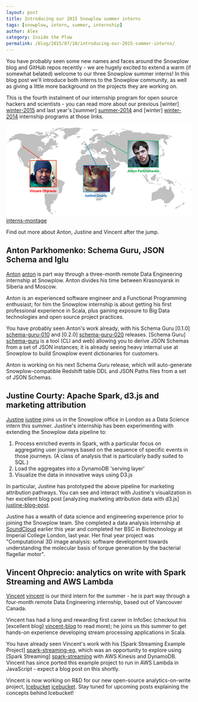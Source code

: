 ```yaml
---
layout: post
title: Introducing our 2015 Snowplow summer interns
tags: [snowplow, intern, summer, internship]
author: Alex
category: Inside the Plow
permalink: /blog/2015/07/10/introducing-our-2015-summer-interns/
---
```


You have probably seen some new names and faces around the Snowplow blog and GitHub repos recently - we are hugely excited to extend a warm (if somewhat belated) welcome to our three Snowplow summer interns! In this blog post we'll introduce both interns to the Snowplow community, as well as giving a little more background on the projects they are working on.

This is the fourth instalment of our internship program for open source hackers and scientists - you can read more about our previous [winter] [winter-2015] and last year's [summer] [summer-2014] and [winter] [winter-2014] internship programs at those links.

![interns-montage] [interns-montage]

Find out more about Anton, Justine and Vincent after the jump.

<!--more-->

## Anton Parkhomenko: Schema Guru, JSON Schema and Iglu

[Anton] [anton] is part way through a three-month remote Data Engineering internship at Snowplow. Anton divides his time between Krasnoyarsk in Siberia and Moscow.

Anton is an experienced software engineer and a Functional Programming enthusiast; for him the Snowplow internship is about getting his first professional experience in Scala, plus gaining exposure to Big Data technologies and open source project practices.

You have probably seen Anton's work already, with his Schema Guru [0.1.0] [schema-guru-010] and [0.2.0] [schema-guru-020] releases. [Schema Guru] [schema-guru] is a tool (CLI and web) allowing you to derive JSON Schemas from a set of JSON instances; it is already seeing heavy internal use at Snowplow to build Snowplow event dictionaries for customers.

Anton is working on his next Schema Guru release, which will auto-generate Snowplow-compatible Redshift table DDL and JSON Paths files from a set of JSON Schemas.

## Justine Courty: Apache Spark, d3.js and marketing attribution

[Justine] [justine] joins us in the Snowplow office in London as a Data Science intern this summer. Justine's internship has been experimenting with extending the Snowplow data pipeline to:

1. Process enriched events in Spark, with a particular focus on aggregating user journeys based on the sequence of specific events in those journeys. (A class of analysis that is particularly badly suited to SQL.)
2. Load the aggregates into a DynamoDB 'serving layer'
3. Visualize the data in innovative ways using D3.js

In particular, Justine has prototyped the above pipeline for marketing attribution pathways. You can see and interact with Justine's visualization in her excellent blog post [analyzing marketing attribution data with d3.js] [justine-blog-post].

Justine has a wealth of data science and engineering experience prior to joining the Snowplow team. She completed a data analysis internship at [SoundCloud][soundcloud] earlier this year and completed her BSC in Biotechnology at Imperial College London, last year. Her final year project was "Computational 3D image analysis: software development towards understanding the molecular basis of torque generation by the bacterial flagellar motor".

## Vincent Ohprecio: analytics on write with Spark Streaming and AWS Lambda

[Vincent] [vincent] is our third intern for the summer - he is part way through a four-month remote Data Engineering internship, based out of Vancouver Canada.

Vincent has had a long and rewarding first career in InfoSec (checkout his [excellent blog] [vincent-blog] to read more); he joins us this summer to get hands-on experience developing stream processing applications in Scala.

You have already seen Vincent's work with his [Spark Streaming Example Project] [spark-streaming-eg], which was an opportunity to explore using [Spark Streaming] [spark-streaming] with AWS Kinesis and DynamoDB. Vincent has since ported this example project to run in AWS Lambda in JavaScript - expect a blog post on this shortly.

Vincent is now working on R&D for our new open-source analytics-on-write project, [Icebucket] [icebucket]. Stay tuned for upcoming posts explaining the concepts behind Icebucket!

[anton]: /authors/anton.html
[justine]: /authors/justine.html
[vincent]: /authors/vincent.html
[vincent-blog]: https://bigsnarf.wordpress.com/

[winter-2015]: /blog/2015/01/25/introducing-our-2014-2015-winterns/
[summer-2014]: /blog/2014/08/21/introducing-our-summer-interns/
[winter-2014]: /blog/2013/10/07/announcing-our-winter-open-source-internship-program/

[interns-montage]: /assets/img/blog/2015/07/summer-interns-2015.jpg

[schema-guru-010]: /blog/2015/06/03/schema-guru-0.1.0-released-for-deriving-json-schemas-from-jsons/
[schema-guru-020]: /blog/2015/07/05/schema-guru-0.2.0-released
[schema-guru]: https://github.com/snowplow/schema-guru/

[spark-streaming]: https://spark.apache.org/streaming/
[spark-streaming-eg]: /blog/2015/06/10/spark-streaming-example-project-0.1.0-released/
[icebucket]: https://github.com/snowplow/icebucket

[talk-to-us]: https://github.com/snowplow/snowplow/wiki/Talk-to-us
[snowplow-issues]: https://github.com/snowplow/snowplow/issues
[justine-blog-post]: /blog/2015/07/02/visualizing-marketing-attribution-data-with-d3js/
[soundcloud]: https://soundcloud.com/
